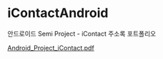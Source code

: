 # iContactAndroid

안드로이드 Semi Project - iContact 주소록 포트폴리오

[Android_Project_iContact.pdf](https://github.com/SongheeZoeyChoi/iContactAndroid/files/5262666/Android_Project_iContact.pdf)
